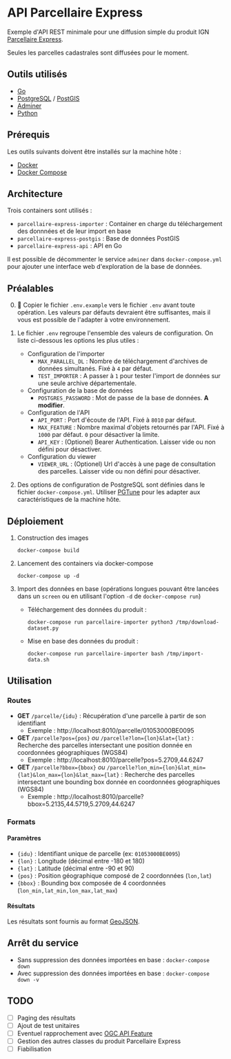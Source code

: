 # API Parcellaire Express

Exemple d'API REST minimale pour une diffusion simple du produit IGN [Parcellaire Express](https://geoservices.ign.fr/sites/default/files/2021-07/DC_Parcellaire_Express_%28PCI%29_1-0.pdf).

Seules les parcelles cadastrales sont diffusées pour le moment.

## Outils utilisés

* [Go](https://golang.org/)
* [PostgreSQL](https://www.postgresql.org/) / [PostGIS](https://postgis.net/)
* [Adminer](https://www.adminer.org/)
* [Python](https://www.python.org/)

## Prérequis

Les outils suivants doivent être installés sur la machine hôte :
* [Docker](https://docs.docker.com/get-started/overview/)
* [Docker Compose](https://docs.docker.com/compose/)

## Architecture

Trois containers sont utilisés : 
* `parcellaire-express-importer` : Container en charge du téléchargement des donnnées et de leur import en base
* `parcellaire-express-postgis` : Base de données PostGIS
* `parcellaire-express-api` : API en Go

Il est possible de décommenter le service `adminer` dans `docker-compose.yml` pour ajouter une interface web d'exploration de la base de données.

## Préalables

0. 🚨 Copier le fichier `.env.example` vers le fichier `.env` avant toute opération. Les valeurs par défauts devraient être suffisantes, mais il vous est possible de l'adapter à votre environnement.

1. Le fichier `.env` regroupe l'ensemble des valeurs de configuration. On liste ci-dessous les options les plus utiles :
    * Configuration de l'importer
      * `MAX_PARALLEL_DL` : Nombre de téléchargement d'archives de données simultanés. Fixé à `4` par défaut.
      * `TEST_IMPORTER` : A passer à `1` pour tester l'import de données sur une seule archive départementale.
    * Configuration de la base de données
      * `POSTGRES_PASSWORD` :  Mot de passe de la base de données. **A modifier**.
    * Configuration de l'API
      * `API_PORT` : Port d'écoute de l'API. Fixé à `8010` par défaut.
      * `MAX_FEATURE` : Nombre maximal d'objets retournés par l'API. Fixé à `1000` par défaut. `0` pour désactiver la limite.
      * `API_KEY` : (Optionel) Bearer Authentication. Laisser vide ou non défini pour désactiver.
    * Configuration du viewer
      * `VIEWER_URL` : (Optionel) Url d'accès à une page de consultation des parcelles. Laisser vide ou non défini pour désactiver.
2. Des options de configuration de PostgreSQL sont définies dans le fichier `docker-compose.yml`. Utiliser [PGTune](https://pgtune.leopard.in.ua/#/) pour les adapter aux caractéristiques de la machine hôte.

## Déploiement

1. Construction des images

    `docker-compose build`

2. Lancement des containers via docker-compose

    `docker-compose up -d`

3. Import des données en base (opérations longues pouvant être lancées dans un `screen` ou en utilisant l'option `-d` de `docker-compose run`)

   * Téléchargement des données du produit :

      `docker-compose run parcellaire-importer python3 /tmp/download-dataset.py`

   * Mise en base des données du produit :

      `docker-compose run parcellaire-importer bash /tmp/import-data.sh`


## Utilisation

### Routes

* **GET** `/parcelle/{idu}` : Récupération d'une parcelle à partir de son identifiant
  * Exemple : http://localhost:8010/parcelle/01053000BE0095
* **GET** `/parcelle?pos={pos}` *ou* `/parcelle?lon={lon}&lat={lat}` : Recherche des parcelles intersectant une position donnée en coordonnées géographiques (WGS84)
  * Exemple : http://localhost:8010/parcelle?pos=5.2709,44.6247
* **GET** `/parcelle?bbox={bbox}` *ou* `/parcelle?lon_min={lon}&lat_min={lat}&lon_max={lon}&lat_max={lat}` : Recherche des parcelles intersectant une bounding box donnée en coordonnées géographiques (WGS84)
  * Exemple : http://localhost:8010/parcelle?bbox=5.2135,44.5719,5.2709,44.6247

### Formats

#### Paramètres

* `{idu}` : Identifiant unique de parcelle (ex: `01053000BE0095`)
* `{lon}` : Longitude (décimal entre -180 et 180)
* `{lat}` : Latitude (décimal entre -90 et 90)
* `{pos}` : Position géographique composé de 2 coordonnées (`lon,lat`)
* `{bbox}` : Bounding box composée de 4 coordonnées (`lon_min,lat_min,lon_max,lat_max`)

#### Résultats

Les résultats sont fournis au format [GeoJSON](https://geojson.org/).

## Arrêt du service

* Sans suppression des données importées en base : `docker-compose down`
* Avec suppression des données importées en base : `docker-compose down -v`

## TODO

- [ ] Paging des résultats
- [ ] Ajout de test unitaires
- [ ] Eventuel rapprochement avec [OGC API Feature](https://www.ogc.org/standards/ogcapi-features)
- [ ] Gestion des autres classes du produit Parcellaire Express
- [ ] Fiabilisation
